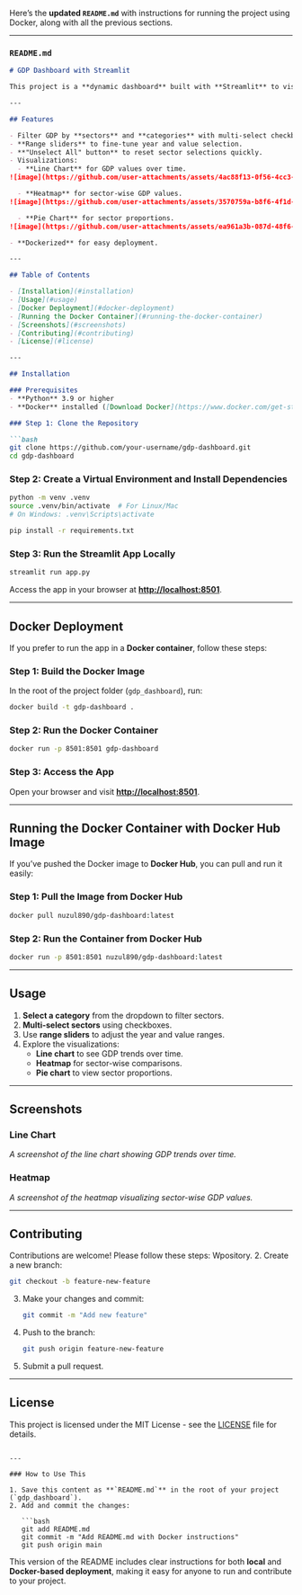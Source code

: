 Here’s the **updated `README.md`** with instructions for running the project using Docker, along with all the previous sections.

---

### **`README.md`**

```markdown
# GDP Dashboard with Streamlit

This project is a **dynamic dashboard** built with **Streamlit** to visualize GDP data. It allows users to filter GDP information by sector, year, and value range. The dashboard provides visualizations such as line plots, heatmaps, and pie charts for better insights. The app is **Dockerized** for easy setup and deployment.

---

## Features

- Filter GDP by **sectors** and **categories** with multi-select checkboxes.
- **Range sliders** to fine-tune year and value selection.
- **"Unselect All" button** to reset sector selections quickly.
- Visualizations:
  - **Line Chart** for GDP values over time.
![image](https://github.com/user-attachments/assets/4ac88f13-0f56-4cc3-9227-64adf27662a0)

  - **Heatmap** for sector-wise GDP values.
![image](https://github.com/user-attachments/assets/3570759a-b8f6-4f1d-85b8-d5066c35dfa9)

  - **Pie Chart** for sector proportions.
![image](https://github.com/user-attachments/assets/ea961a3b-087d-48f6-b1b0-55ca2a41220e)

- **Dockerized** for easy deployment.

---

## Table of Contents

- [Installation](#installation)
- [Usage](#usage)
- [Docker Deployment](#docker-deployment)
- [Running the Docker Container](#running-the-docker-container)
- [Screenshots](#screenshots)
- [Contributing](#contributing)
- [License](#license)

---

## Installation

### Prerequisites
- **Python** 3.9 or higher
- **Docker** installed ([Download Docker](https://www.docker.com/get-started))

### Step 1: Clone the Repository

```bash
git clone https://github.com/your-username/gdp-dashboard.git
cd gdp-dashboard
```

### Step 2: Create a Virtual Environment and Install Dependencies

```bash
python -m venv .venv
source .venv/bin/activate  # For Linux/Mac
# On Windows: .venv\Scripts\activate

pip install -r requirements.txt
```

### Step 3: Run the Streamlit App Locally

```bash
streamlit run app.py
```

Access the app in your browser at **[http://localhost:8501](http://localhost:8501)**.

---

## Docker Deployment

If you prefer to run the app in a **Docker container**, follow these steps:

### Step 1: Build the Docker Image

In the root of the project folder (`gdp_dashboard`), run:

```bash
docker build -t gdp-dashboard .
```

### Step 2: Run the Docker Container

```bash
docker run -p 8501:8501 gdp-dashboard
```

### Step 3: Access the App

Open your browser and visit **[http://localhost:8501](http://localhost:8501)**.

---

## Running the Docker Container with Docker Hub Image

If you’ve pushed the Docker image to **Docker Hub**, you can pull and run it easily:

### Step 1: Pull the Image from Docker Hub

```bash
docker pull nuzul890/gdp-dashboard:latest
```

### Step 2: Run the Container from Docker Hub

```bash
docker run -p 8501:8501 nuzul890/gdp-dashboard:latest
```

---

## Usage

1. **Select a category** from the dropdown to filter sectors.
2. **Multi-select sectors** using checkboxes.
3. Use **range sliders** to adjust the year and value ranges.
4. Explore the visualizations:
   - **Line chart** to see GDP trends over time.
   - **Heatmap** for sector-wise comparisons.
   - **Pie chart** to view sector proportions.

---

## Screenshots

### Line Chart
_A screenshot of the line chart showing GDP trends over time._

### Heatmap
_A screenshot of the heatmap visualizing sector-wise GDP values._

---

## Contributing

Contributions are welcome! Please follow these steps:
Wpository.
2. Create a new branch:
   ```bash
   git checkout -b feature-new-feature
   ```
3. Make your changes and commit:
   ```bash
   git commit -m "Add new feature"
   ```
4. Push to the branch:
   ```bash
   git push origin feature-new-feature
   ```
5. Submit a pull request.

---

## License

This project is licensed under the MIT License - see the [LICENSE](LICENSE) file for details.
```

---

### How to Use This

1. Save this content as **`README.md`** in the root of your project (`gdp_dashboard`).
2. Add and commit the changes:

   ```bash
   git add README.md
   git commit -m "Add README.md with Docker instructions"
   git push origin main
   ```

This version of the README includes clear instructions for both **local** and **Docker-based deployment**, making it easy for anyone to run and contribute to your project.
